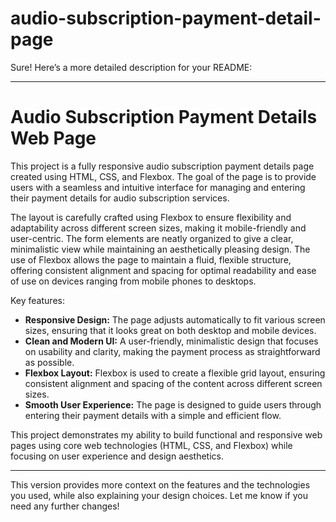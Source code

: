 # audio-subscription-payment-detail-page

Sure! Here’s a more detailed description for your README:

---

# Audio Subscription Payment Details Web Page

This project is a fully responsive audio subscription payment details page created using HTML, CSS, and Flexbox. The goal of the page is to provide users with a seamless and intuitive interface for managing and entering their payment details for audio subscription services. 

The layout is carefully crafted using Flexbox to ensure flexibility and adaptability across different screen sizes, making it mobile-friendly and user-centric. The form elements are neatly organized to give a clear, minimalistic view while maintaining an aesthetically pleasing design. The use of Flexbox allows the page to maintain a fluid, flexible structure, offering consistent alignment and spacing for optimal readability and ease of use on devices ranging from mobile phones to desktops.

Key features:
- **Responsive Design:** The page adjusts automatically to fit various screen sizes, ensuring that it looks great on both desktop and mobile devices.
- **Clean and Modern UI:** A user-friendly, minimalistic design that focuses on usability and clarity, making the payment process as straightforward as possible.
- **Flexbox Layout:** Flexbox is used to create a flexible grid layout, ensuring consistent alignment and spacing of the content across different screen sizes.
- **Smooth User Experience:** The page is designed to guide users through entering their payment details with a simple and efficient flow.

This project demonstrates my ability to build functional and responsive web pages using core web technologies (HTML, CSS, and Flexbox) while focusing on user experience and design aesthetics.

---

This version provides more context on the features and the technologies you used, while also explaining your design choices. Let me know if you need any further changes!
